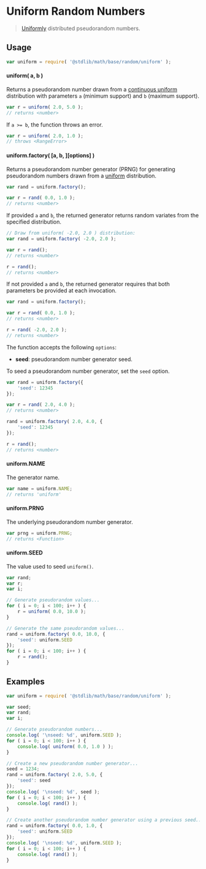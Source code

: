 # Uniform Random Numbers

> [Uniformly][uniform] distributed pseudorandom numbers.


<!-- <usage> -->

## Usage

``` javascript
var uniform = require( '@stdlib/math/base/random/uniform' );
```

#### uniform( a, b )

Returns a pseudorandom number drawn from a [continuous uniform][uniform] distribution with parameters `a` (minimum support) and `b` (maximum support).

``` javascript
var r = uniform( 2.0, 5.0 );
// returns <number>
```

If `a >= b`, the function throws an error.

``` javascript
var r = uniform( 2.0, 1.0 );
// throws <RangeError>
```

#### uniform.factory( \[a, b, \]\[options\] )

Returns a pseudorandom number generator (PRNG) for generating pseudorandom numbers drawn from a [uniform][uniform] distribution.

``` javascript
var rand = uniform.factory();

var r = rand( 0.0, 1.0 );
// returns <number>
```

If provided `a` and `b`, the returned generator returns random variates from the specified distribution.

``` javascript
// Draw from uniform( -2.0, 2.0 ) distribution:
var rand = uniform.factory( -2.0, 2.0 );

var r = rand();
// returns <number>

r = rand();
// returns <number>
```

If not provided `a` and `b`, the returned generator requires that both parameters be provided at each invocation.

``` javascript
var rand = uniform.factory();

var r = rand( 0.0, 1.0 );
// returns <number>

r = rand( -2.0, 2.0 );
// returns <number>
```

The function accepts the following `options`:

* __seed__: pseudorandom number generator seed.

To seed a pseudorandom number generator, set the `seed` option.

``` javascript
var rand = uniform.factory({
    'seed': 12345
});

var r = rand( 2.0, 4.0 );
// returns <number>

rand = uniform.factory( 2.0, 4.0, {
    'seed': 12345
});

r = rand();
// returns <number>
```

#### uniform.NAME

The generator name.

``` javascript
var name = uniform.NAME;
// returns 'uniform'
```

#### uniform.PRNG

The underlying pseudorandom number generator.

``` javascript
var prng = uniform.PRNG;
// returns <Function>
```

#### uniform.SEED

The value used to seed `uniform()`.

``` javascript
var rand;
var r;
var i;

// Generate pseudorandom values...
for ( i = 0; i < 100; i++ ) {
    r = uniform( 0.0, 10.0 );
}

// Generate the same pseudorandom values...
rand = uniform.factory( 0.0, 10.0, {
    'seed': uniform.SEED
});
for ( i = 0; i < 100; i++ ) {
    r = rand();
}
```

<!-- </usage> -->


<!-- <examples> -->

## Examples

``` javascript
var uniform = require( '@stdlib/math/base/random/uniform' );

var seed;
var rand;
var i;

// Generate pseudorandom numbers...
console.log( '\nseed: %d', uniform.SEED );
for ( i = 0; i < 100; i++ ) {
    console.log( uniform( 0.0, 1.0 ) );
}

// Create a new pseudorandom number generator...
seed = 1234;
rand = uniform.factory( 2.0, 5.0, {
    'seed': seed
});
console.log( '\nseed: %d', seed );
for ( i = 0; i < 100; i++ ) {
    console.log( rand() );
}

// Create another pseudorandom number generator using a previous seed...
rand = uniform.factory( 0.0, 1.0, {
    'seed': uniform.SEED
});
console.log( '\nseed: %d', uniform.SEED );
for ( i = 0; i < 100; i++ ) {
    console.log( rand() );
}
```

<!-- </examples> -->


<!-- <links> -->

[uniform]: https://en.wikipedia.org/wiki/Uniform_distribution_%28continuous%29

<!-- </links> -->

